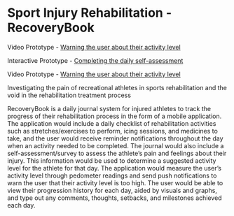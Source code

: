 # Sport Injury Rehabilitation - RecoveryBook

Video Prototype - [Warning the user about their activity level](https://drive.google.com/file/d/1RijLnJev33JoXyTkk-YZ0eZO1dP-6aoa/view?usp=sharing)

Interactive Prototype - [Completing the daily self-assessment](https://projects.invisionapp.com/share/AZWQHTI3YCE#/screens)

Video Prototype - [Warning the user about their activity level](https://drive.google.com/file/d/1RijLnJev33JoXyTkk-YZ0eZO1dP-6aoa/view?usp=sharing)

Investigating the pain of recreational athletes in sports rehabilitation and the void in the rehabilitation treatment process

RecoveryBook is a daily journal system for injured athletes to track the progress of their rehabilitation process in the form of a mobile application. The application would include a daily checklist of rehabilitation activities such as stretches/exercises to perform, icing sessions, and medicines to take, and the user would receive reminder notifications throughout the day when an activity needed to be completed. The journal would also include a self-assessment/survey to assess the athlete’s pain and feelings about their injury. This information would be used to determine a suggested activity level for the athlete for that day. The application would measure the user’s activity level through pedometer readings and send push notifications to warn the user that their activity level is too high. The user would be able to view their progression history for each day, aided by visuals and graphs, and type out any comments, thoughts, setbacks, and milestones achieved each day.

